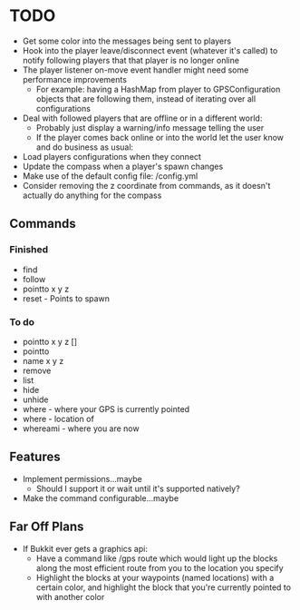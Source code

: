 # TODO

* Get some color into the messages being sent to players
* Hook into the player leave/disconnect event (whatever it's called) to notify following players that that player is no longer online
* The player listener on-move event handler might need some performance improvements
  * For example: having a HashMap from player to GPSConfiguration objects that are following them, instead of iterating over all configurations
* Deal with followed players that are offline or in a different world:
  * Probably just display a warning/info message telling the user
  * If the player comes back online or into the world let the user know and do business as usual:
* Load players configurations when they connect
* Update the compass when a player's spawn changes
* Make use of the default config file: <data-folder>/config.yml
* Consider removing the z coordinate from commands, as it doesn't actually do anything for the compass

## Commands

### Finished

* find <player-name>
* follow <player-name>
* pointto x y z
* reset - Points to spawn

### To do

* pointto x y z [<name>]
* pointto <name>
* name x y z <name>
* remove <name>
* list
* hide
* unhide
* where - where your GPS is currently pointed
* where <name> - location of <name>
* whereami - where you are now

## Features

* Implement permissions...maybe
  * Should I support it or wait until it's supported natively?
* Make the command configurable...maybe

## Far Off Plans

* If Bukkit ever gets a graphics api:
  * Have a command like /gps route <location> which would light up the blocks along the most efficient route from you to the location you specify
  * Highlight the blocks at your waypoints (named locations) with a certain color, and highlight the block that you're currently pointed to with another color
